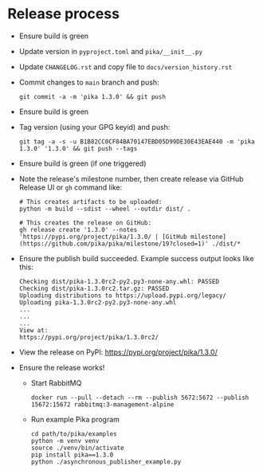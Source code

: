 # Release process

* Ensure build is green
* Update version in `pyproject.toml` and `pika/__init__.py`
* Update `CHANGELOG.rst` and copy file to `docs/version_history.rst`
* Commit changes to `main` branch and push:
    ```
    git commit -a -m 'pika 1.3.0' && git push
    ```
* Ensure build is green
* Tag version (using your GPG keyid) and push:
    ```
    git tag -a -s -u B1B82CC0CF84BA70147EBD05D99DE30E43EAE440 -m 'pika 1.3.0' '1.3.0' && git push --tags
    ```
* Ensure build is green (if one triggered)
* Note the release's milestone number, then create release via GitHub Release UI or `gh` command like:
    ```
    # This creates artifacts to be uploaded:
    python -m build --sdist --wheel --outdir dist/ .

    # This creates the release on GitHub:
    gh release create '1.3.0' --notes 'https://pypi.org/project/pika/1.3.0/ | [GitHub milestone](https://github.com/pika/pika/milestone/19?closed=1)' ./dist/*
    ```
* Ensure the publish build succeeded. Example success output looks like this:
    ```
    Checking dist/pika-1.3.0rc2-py2.py3-none-any.whl: PASSED
    Checking dist/pika-1.3.0rc2.tar.gz: PASSED
    Uploading distributions to https://upload.pypi.org/legacy/
    Uploading pika-1.3.0rc2-py2.py3-none-any.whl
    ...
    ...
    ...
    View at:
    https://pypi.org/project/pika/1.3.0rc2/
    ```

* View the release on PyPI: https://pypi.org/project/pika/1.3.0/
* Ensure the release works!
  * Start RabbitMQ
    ```
    docker run --pull --detach --rm --publish 5672:5672 --publish 15672:15672 rabbitmq:3-management-alpine
    ```
  * Run example Pika program
    ```
    cd path/to/pika/examples
    python -m venv venv
    source ./venv/bin/activate
    pip install pika==1.3.0
    python ./asynchronous_publisher_example.py
    ```
